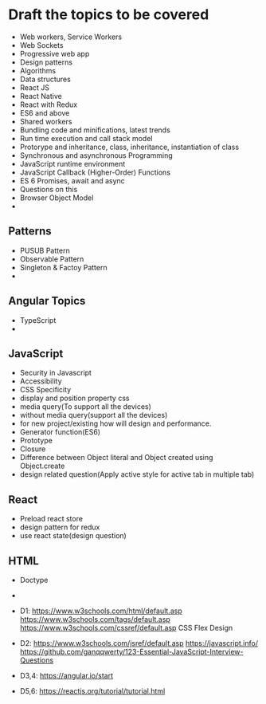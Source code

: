 # Draft the topics to be covered


- Web workers, Service Workers
- Web Sockets
- Progressive web app
- Design patterns
- Algorithms
- Data structures
- React JS
- React Native
- React with Redux
- ES6 and above
- Shared workers
- Bundling code and minifications, latest trends
- Run time execution and call stack model
- Protorype and inheritance, class, inheritance, instantiation of class
- Synchronous and asynchronous Programming
- JavaScript runtime environment
- JavaScript Callback (Higher-Order) Functions
- ES 6 Promises, await and async
- Questions on this
- Browser Object Model
- 

## Patterns
- PUSUB Pattern
- Observable Pattern
- Singleton & Factoy Pattern
- 

## Angular Topics
- TypeScript 
- 


## JavaScript
- Security in Javascript
- Accessibility
- CSS Specificity
- display and position property css
- media query(To support all the devices)
- without media query(support all the devices)
- for new project/existing how will design and performance.
- Generator function(ES6)
- Prototype
- Closure
- Difference between Object literal and Object created using Object.create
- design related question(Apply active style for active tab in multiple tab)

## React
- Preload react store
- design pattern for redux
- use react state(design question)

## HTML
- Doctype
- 

- D1:
https://www.w3schools.com/html/default.asp
https://www.w3schools.com/tags/default.asp
https://www.w3schools.com/cssref/default.asp
CSS Flex Design

- D2:
https://www.w3schools.com/jsref/default.asp
https://javascript.info/
https://github.com/ganqqwerty/123-Essential-JavaScript-Interview-Questions

- D3,4:
https://angular.io/start

- D5,6:
https://reactjs.org/tutorial/tutorial.html



